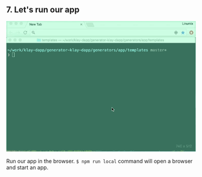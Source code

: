 ## 7. Let's run our app
![run](./images/tutorial-4run-app.gif)

Run our app in the browser. 
`$ npm run local` command will open a browser and start an app.
